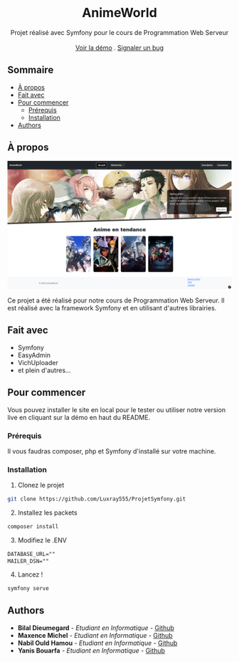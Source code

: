 <br/>
<p align="center">
  <h1 align="center">AnimeWorld</h1>

  <p align="center">
    Projet réalisé avec Symfony pour le cours de Programmation Web Serveur
    <br/>
    <br/>
    <a href="https://animeworld.world">Voir la démo</a>
    .
    <a href="https://github.com/Luxray555/ProjetSymfony/issues">Signaler un bug</a>
  </p>
</p>

## Sommaire

* [À propos](#about-the-project)
* [Fait avec](#built-with)
* [Pour commencer](#getting-started)
    * [Prérequis](#prerequisites)
    * [Installation](#installation)
* [Authors](#authors)

## À propos

<img src="images/screenshot.png" width="1000">

Ce projet a été réalisé pour notre cours de Programmation Web Serveur. Il est réalisé avec la framework Symfony et en utilisant d'autres librairies.

## Fait avec

- Symfony
- EasyAdmin
- VichUploader
- et plein d'autres...

## Pour commencer

Vous pouvez installer le site en local pour le tester ou utiliser notre version live en cliquant sur la démo en haut du README.

### Prérequis

Il vous faudras composer, php et Symfony d'installé sur votre machine.

### Installation

1. Clonez le projet
```sh
git clone https://github.com/Luxray555/ProjetSymfony.git
```
2. Installez les packets
```sh
composer install
```
3. Modifiez le .ENV
```env
DATABASE_URL=""
MAILER_DSN=""
```
4. Lancez !
```sh
symfony serve
```

## Authors

* **Bilal Dieumegard** - *Etudiant en Informatique* - [Github](https://github.com/Luxray555/)
* **Maxence Michel** - *Etudiant en Informatique* - [Github](https://github.com/maxencce)
* **Nabil Ould Hamou** - *Etudiant en Informatique* - [Github](https://github.com/NabilOuldHamou)
* **Yanis Bouarfa** - *Etudiant en Informatique* - [Github](https://github.com/Yanax373)
